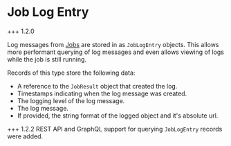 # Job Log Entry

+++ 1.2.0

Log messages from [Jobs](../../additional-features/jobs.md) are stored in as `JobLogEntry` objects. This allows more performant querying of log messages and even allows viewing of logs while the job is still running.

Records of this type store the following data:

- A reference to the `JobResult` object that created the log.
- Timestamps indicating when the log message was created.
- The logging level of the log message.
- The log message.
- If provided, the string format of the logged object and it's absolute url.

+++ 1.2.2
    REST API and GraphQL support for querying `JobLogEntry` records were added.
